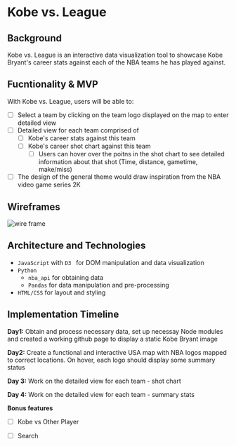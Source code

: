 # Kobe vs. League

## Background

Kobe vs. League is an interactive data visualization tool to showcase Kobe Bryant's career stats against each of the NBA teams he has played against.

## Fucntionality & MVP

With Kobe vs. League, users will be able to:

- [ ] Select a team by clicking on the team logo displayed on the map to enter detailed view
- [ ] Detailed view for each team comprised of
  - [ ] Kobe's career stats against this team
  - [ ] Kobe's career shot chart against this team 
    - [ ] Users can hover over the poitns in the shot chart to see detailed information about that shot (Time, distance, gametime, make/miss)
- [ ] The design of the general theme would draw inspiration from the NBA video game series 2K

## Wireframes

![wire frame](https://github.com/caroger/kobe-vs-team/blob/main/img/KobevsLeague.svg)

## Architecture and Technologies

- `JavaScript` with `D3 ` for DOM manipulation and data visualization
- `Python` 
  - `nba_api` for obtaining data
  - `Pandas` for data manipulation and pre-processing
- `HTML/CSS` for layout and styling

## Implementation Timeline

**Day1:** Obtain and process necessary data, set up necessay Node modules and created a working github page to display a static Kobe Bryant image

**Day2:**  Create a functional and interactive USA map with NBA logos mapped to correct locations. On hover, each logo should display some summary status

**Day 3:** Work on the detailed view for each team - shot chart 

**Day 4:**  Work on the detailed view for each team - summary stats



**Bonus features**

- [ ] Kobe vs Other Player
- [ ] Search

